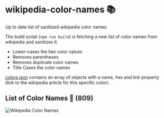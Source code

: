 # wikipedia-color-names 📚

Up to date list of sanitized wikipedia color names.

The build script (`npm run build`) is fetching a new list of color names 
from wikipedia and sanitizes it. 

- Lower-cases the hex color values
- Removes parentheses 
- Removes duplicate color names
- Title Cases the color names

[colors.json](colors.json) contains an array of objects with a name, hex and link property 
(link to the wikipedia article for this specific color). 

## List of Color Names 🔖 (**809**)

![Wikipedia Color Names](colors.svg "List of wikipedia colors")

